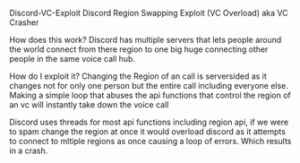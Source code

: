 Discord-VC-Exploit
Discord Region Swapping Exploit (VC Overload) aka VC Crasher

How does this work?
Discord has multiple servers that lets people around the world connect from there region to one big huge connecting other people in the same voice call hub.

How do I exploit it?
Changing the Region of an call is serversided as it changes not for only one person but the entire call including everyone else. 
Making a simple loop that abuses the api functions that control the region of an vc will instantly take down the voice call

Discord uses threads for most api functions including region api, if we were to spam change the region at once it would overload discord as it attempts to connect to mltiple regions as once causing a loop of errors. Which results in a crash.

